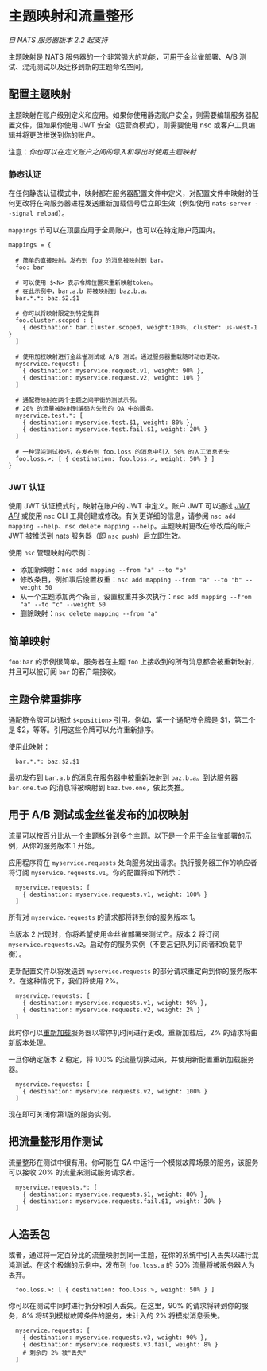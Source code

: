 # 主题映射和流量整形

_自 NATS 服务器版本 2.2 起支持_

主题映射是 NATS 服务器的一个非常强大的功能，可用于金丝雀部署、A/B 测试、混沌测试以及迁移到新的主题命名空间。

## 配置主题映射

主题映射在账户级别定义和应用。如果你使用静态账户安全，则需要编辑服务器配置文件，但如果你使用 JWT 安全（运营商模式），则需要使用 nsc 或客户工具编辑并将更改推送到你的账户。

注意：_你也可以在定义账户之间的导入和导出时使用主题映射_

### 静态认证

在任何静态认证模式中，映射都在服务器配置文件中定义，对配置文件中映射的任何更改将在向服务器进程发送重新加载信号后立即生效（例如使用 `nats-server --signal reload`）。

`mappings` 节可以在顶层应用于全局账户，也可以在特定账户范围内。

```text
mappings = {

  # 简单的直接映射。发布到 foo 的消息被映射到 bar。
  foo: bar

  # 可以使用 $<N> 表示令牌位置来重新映射token。
  # 在此示例中，bar.a.b 将被映射到 baz.b.a。
  bar.*.*: baz.$2.$1

  # 你可以将映射限定到特定集群
  foo.cluster.scoped : [
    { destination: bar.cluster.scoped, weight:100%, cluster: us-west-1 }
  ]

  # 使用加权映射进行金丝雀测试或 A/B 测试。通过服务器重载随时动态更改。
  myservice.request: [
    { destination: myservice.request.v1, weight: 90% },
    { destination: myservice.request.v2, weight: 10% }
  ]

  # 通配符映射在两个主题之间平衡的测试示例。
  # 20% 的流量被映射到编码为失败的 QA 中的服务。
  myservice.test.*: [
    { destination: myservice.test.$1, weight: 80% },
    { destination: myservice.test.fail.$1, weight: 20% }
  ]

  # 一种混沌测试技巧，在发布到 foo.loss 的消息中引入 50% 的人工消息丢失
  foo.loss.>: [ { destination: foo.loss.>, weight: 50% } ]
}
```

### JWT 认证

使用 JWT 认证模式时，映射在账户的 JWT 中定义。账户 JWT 可以通过 [_JWT API_](https://github.com/nats-io/jwt) 或使用 `nsc` CLI 工具创建或修改。有关更详细的信息，请参阅 `nsc add mapping --help`、`nsc delete mapping --help`。主题映射更改在修改后的账户 JWT 被推送到 nats 服务器（即 `nsc push`）后立即生效。

使用 `nsc` 管理映射的示例：

* 添加新映射：`nsc add mapping --from "a" --to "b"`
* 修改条目，例如事后设置权重：`nsc add mapping --from "a" --to "b" --weight 50`
* 从一个主题添加两个条目，设置权重并多次执行：`nsc add mapping --from "a" --to "c" --weight 50`
* 删除映射：`nsc delete mapping --from "a"`

## 简单映射

`foo:bar` 的示例很简单。服务器在主题 `foo` 上接收到的所有消息都会被重新映射，并且可以被订阅 `bar` 的客户端接收。

## 主题令牌重排序

通配符令牌可以通过 `$<position>` 引用。例如，第一个通配符令牌是 $1，第二个是 $2，等等。引用这些令牌可以允许重新排序。

使用此映射：

```text
  bar.*.*: baz.$2.$1
```

最初发布到 `bar.a.b` 的消息在服务器中被重新映射到 `baz.b.a`。到达服务器 `bar.one.two` 的消息将被映射到 `baz.two.one`，依此类推。

## 用于 A/B 测试或金丝雀发布的加权映射

流量可以按百分比从一个主题拆分到多个主题。以下是一个用于金丝雀部署的示例，从你的服务版本 1 开始。

应用程序将在 `myservice.requests` 处向服务发出请求。执行服务器工作的响应者将订阅 `myservice.requests.v1`。你的配置将如下所示：

```text
  myservice.requests: [
    { destination: myservice.requests.v1, weight: 100% }
  ]
```

所有对 `myservice.requests` 的请求都将转到你的服务版本 1。

当版本 2 出现时，你将希望使用金丝雀部署来测试它。版本 2 将订阅 `myservice.requests.v2`。启动你的服务实例（不要忘记队列订阅者和负载平衡）。

更新配置文件以将发送到 `myservice.requests` 的部分请求重定向到你的服务版本 2。在这种情况下，我们将使用 2%。

```text
  myservice.requests: [
    { destination: myservice.requests.v1, weight: 98% },
    { destination: myservice.requests.v2, weight: 2% }
  ]
```

此时你可以[重新加载](../nats_admin/signals.md)服务器以零停机时间进行更改。重新加载后，2% 的请求将由新版本处理。

一旦你确定版本 2 稳定，将 100% 的流量切换过来，并使用新配置重新加载服务器。

```text
  myservice.requests: [
    { destination: myservice.requests.v2, weight: 100% }
  ]
```

现在即可关闭你第1版的服务实例。

## 把流量整形用作测试

流量整形在测试中很有用。你可能在 QA 中运行一个模拟故障场景的服务，该服务可以接收 20% 的流量来测试服务请求者。

```text
  myservice.requests.*: [
    { destination: myservice.requests.$1, weight: 80% },
    { destination: myservice.requests.fail.$1, weight: 20% }
  ]
```

## 人造丢包

或者，通过将一定百分比的流量映射到同一主题，在你的系统中引入丢失以进行混沌测试。在这个极端的示例中，发布到 `foo.loss.a` 的 50% 流量将被服务器人为丢弃。

```text
  foo.loss.>: [ { destination: foo.loss.>, weight: 50% } ]
```

你可以在测试中同时进行拆分和引入丢失。在这里，90% 的请求将转到你的服务，8% 将转到模拟故障条件的服务，未计入的 2% 将模拟消息丢失。

```text
  myservice.requests: [
    { destination: myservice.requests.v3, weight: 90% },
    { destination: myservice.requests.v3.fail, weight: 8% }
    # 剩余的 2% 被"丢失"
  ]
```

